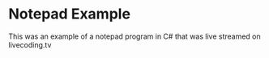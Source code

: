 # Notepad Example
This was an example of a notepad program in C# that was live streamed on livecoding.tv
